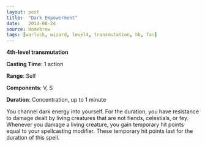 ```yaml
---
layout: post
title:  "Dark Empowerment"
date:   2014-08-24
source: Homebrew
tags: [warlock, wizard, level4, transmutation, hb, fan]
---
```


**4th-level transmutation**

**Casting Time**: 1 action

**Range**: Self

**Components**: V, S

**Duration**: Concentration, up to 1 minute

You channel dark energy into yourself. For the duration, you have resistance to damage dealt by living creatures that are not fiends, celestials, or fey. Whenever you damage a living creature, you gain temporary hit points equal to your spellcasting modifier. These temporary hit points last for the duration of this spell.

